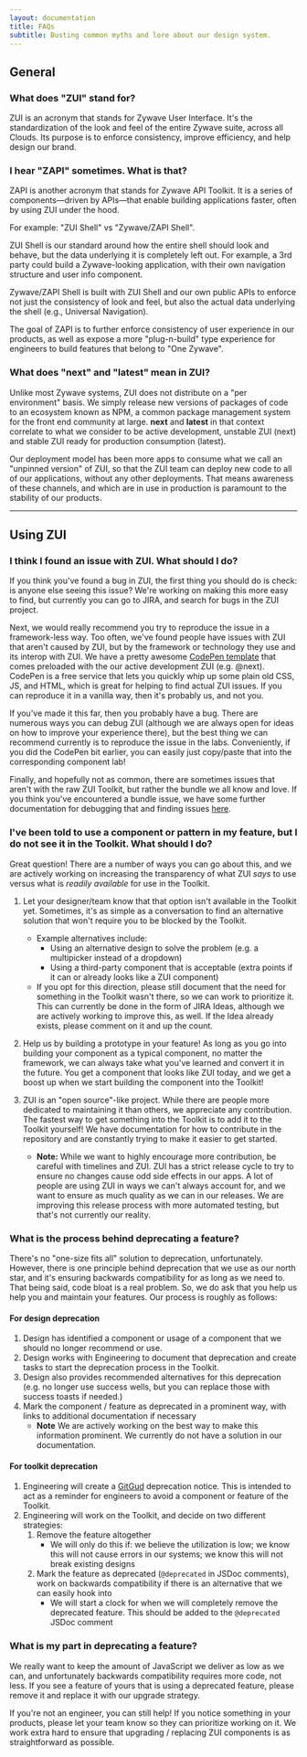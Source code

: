 ```yaml
---
layout: documentation
title: FAQs
subtitle: Busting common myths and lore about our design system.
---
```


## General

### What does "ZUI" stand for?

ZUI is an acronym that stands for <bold>Z</bold>ywave <bold>U</bold>ser <bold>I</bold>nterface. It's the standardization of the look and feel of the entire Zywave suite, across all Clouds. Its purpose is to enforce consistency, improve efficiency, and help design our brand.

### I hear "ZAPI" sometimes. What is that?

ZAPI is another acronym that stands for <bold>Z</bold>ywave <bold>API</bold> Toolkit. It is a series of components&mdash;driven by APIs&mdash;that enable building applications faster, often by using ZUI under the hood.

For example: "ZUI Shell" vs "Zywave/ZAPI Shell".

ZUI Shell is our standard around how the entire shell should look and behave, but the data underlying it is completely left out. For example, a 3rd party could build a Zywave-looking application, with their own navigation structure and user info component.

Zywave/ZAPI Shell is built with ZUI Shell and our own public APIs to enforce not just the consistency of look and feel, but also the actual data underlying the shell (e.g., Universal Navigation).

The goal of ZAPI is to further enforce consistency of user experience in our products, as well as expose a more "plug-n-build" type experience for engineers to build features that belong to "One Zywave".

### What does "next" and "latest" mean in ZUI?

Unlike most Zywave systems, ZUI does not distribute on a "per environment" basis. We simply release new versions of packages of code to an ecosystem known as NPM, a common package management system for the front end community at large. **next** and **latest** in that context correlate to what we consider to be active development, unstable ZUI (next) and stable ZUI ready for production consumption (latest).

Our deployment model has been more apps to consume what we call an "unpinned version" of ZUI, so that the ZUI team can deploy new code to all of our applications, without any other deployments. That means awareness of these channels, and which are in use in production is paramount to the stability of our products.

<hr />

## Using ZUI

### I think I found an issue with ZUI. What should I do?

If you think you've found a bug in ZUI, the first thing you should do is check: is anyone else seeing this issue? We're working on making this more easy to find, but currently you can go to JIRA, and search for bugs in the ZUI project.

Next, we would really recommend you try to reproduce the issue in a framework-less way. Too often, we've found people have issues with ZUI that aren't caused by ZUI, but by the framework or technology they use and its interop with ZUI. We have a pretty awesome [CodePen template](https://codepen.io/pen?template=ZEQEQwN) that comes preloaded with the our active development ZUI (e.g. @next). CodePen is a free service that lets you quickly whip up some plain old CSS, JS, and HTML, which is great for helping to find actual ZUI issues. If you can reproduce it in a vanilla way, then it's probably us, and not you.

If you've made it this far, then you probably have a bug. There are numerous ways you can debug ZUI (although we are always open for ideas on how to improve your experience there), but the best thing we can recommend currently is to reproduce the issue in the labs. Conveniently, if you did the CodePen bit earlier, you can easily just copy/paste that into the corresponding component lab!

Finally, and hopefully not as common, there are sometimes issues that aren't with the raw ZUI Toolkit, but rather the bundle we all know and love. If you think you've encountered a bundle issue, we have some further documentation for debugging that and finding issues [here](https://gitlab.zywave.com/zui/zui/-/blob/dev/packages/misc/zui-bundle/README.md).

### I've been told to use a component or pattern in my feature, but I do not see it in the Toolkit. What should I do?

Great question! There are a number of ways you can go about this, and we are actively working on increasing the transparency of what ZUI _says_ to use versus what is _readily available_ for use in the Toolkit.

1. Let your designer/team know that that option isn't available in the Toolkit yet. Sometimes, it's as simple as a conversation to find an alternative solution that won't require you to be blocked by the Toolkit.

   - Example alternatives include:
     - Using an alternative design to solve the problem (e.g. a multipicker instead of a dropdown)
     - Using a third-party component that is acceptable (extra points if it can or already looks like a ZUI component)
   - If you opt for this direction, please still document that the need for something in the Toolkit wasn't there, so we can work to prioritize it. This can currently be done in the form of JIRA Ideas, although we are actively working to improve this, as well. If the Idea already exists, please comment on it and up the count.

1. Help us by building a prototype in your feature! As long as you go into building your component as a typical component, no matter the framework, we can always take what you've learned and convert it in the future. You get a component that looks like ZUI today, and we get a boost up when we start building the component into the Toolkit!

1. ZUI is an "open source"-like project. While there are people more dedicated to maintaining it than others, we appreciate any contribution. The fastest way to get something into the Toolkit is to add it to the Toolkit yourself! We have documentation for how to contribute in the repository and are constantly trying to make it easier to get started.
   - **Note:** While we want to highly encourage more contribution, be careful with timelines and ZUI. ZUI has a strict release cycle to try to ensure no changes cause odd side effects in our apps. A lot of people are using ZUI in ways we can't always account for, and we want to ensure as much quality as we can in our releases. We are improving this release process with more automated testing, but that's not currently our reality.

### What is the process behind deprecating a feature?

There's no "one-size fits all" solution to deprecation, unfortunately. However, there is one principle behind deprecation that we use as our north star, and it's ensuring backwards compatibility for as long as we need to. That being said, code bloat is a real problem. So, we do ask that you help us help you and maintain your features. Our process is roughly as follows:

#### For design deprecation

1. Design has identified a component or usage of a component that we should no longer recommend or use.
1. Design works with Engineering to document that deprecation and create tasks to start the deprecation process in the Toolkit.
1. Design also provides recommended alternatives for this deprecation (e.g. no longer use success wells, but you can replace those with success toasts if needed.)
1. Mark the component / feature as deprecated in a prominent way, with links to additional documentation if necessary
   - **Note** We are actively working on the best way to make this information prominent. We currently do not have a solution in our documentation.

#### For toolkit deprecation

1. Engineering will create a [GitGud](https://gitgud.zywave.com/) deprecation notice. This is intended to act as a reminder for engineers to avoid a component or feature of the Toolkit.
1. Engineering will work on the Toolkit, and decide on two different strategies:
   1. Remove the feature altogether
      - We will only do this if: we believe the utilization is low; we know this will not cause errors in our systems; we know this will not break existing designs
   1. Mark the feature as deprecated (`@deprecated` in JSDoc comments), work on backwards compatibility if there is an alternative that we can easily hook into
      - We will start a clock for when we will completely remove the deprecated feature. This should be added to the `@deprecated` JSDoc comment

### What is my part in deprecating a feature?

We really want to keep the amount of JavaScript we deliver as low as we can, and unfortunately backwards compatibility requires more code, not less. If you see a feature of yours that is using a deprecated feature, please remove it and replace it with our upgrade strategy.

If you're not an engineer, you can still help! If you notice something in your products, please let your team know so they can prioritize working on it. We work extra hard to ensure that upgrading / replacing ZUI components is as straightforward as possible.
